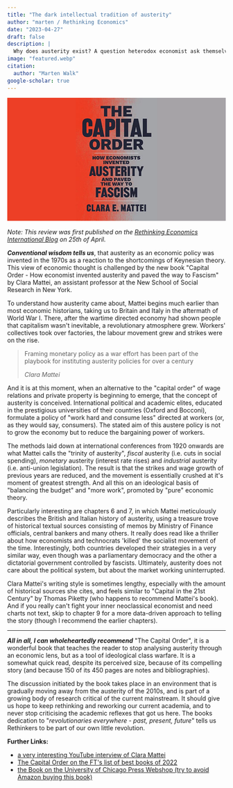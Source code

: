 ```yaml
---
title: "The dark intellectual tradition of austerity" 
author: "marten / Rethinking Economics"
date: "2023-04-27"
draft: false
description: | 
  Why does austerity exist? A question heterodox economist ask themselves often enough, because of its obvious incapabilities to address our current economic problems. A book review of Clara Matteis "The Capital Order".
image: "featured.webp"
citation: 
  author: "Marten Walk"
google-scholar: true  
---
```


![cover](featured.png)

*Note: This review was first published on the [Rethinking Economics International Blog](https://www.rethinkeconomics.org/2023/04/25/the-dark-intellectual-traditions-of-austerity/) on 25th of April.*

***Conventional wisdom tells us***, that austerity as an economic policy was invented in the 1970s as a reaction to the shortcomings of Keynesian theory. This view of economic thought is challenged by the new book "Capital Order - How economist invented austerity and paved the way to Fascism" by Clara Mattei, an assistant professor at the New School of Social Research in New York.

To understand how austerity came about, Mattei begins much earlier than most economic historians, taking us to Britain and Italy in the aftermath of World War I. There, after the wartime directed economy had shown people that capitalism wasn't inevitable, a revolutionary atmosphere grew. Workers' collectives took over factories, the labour movement grew and strikes were on the rise.


> Framing monetary policy as a war effort has been part of the playbook for instituting austerity policies for over a century
>
> *Clara Mattei*


And it is at this moment, when an alternative to the "capital order" of wage relations and private property is beginning to emerge, that the concept of austerity is conceived. International political and academic elites, educated in the prestigious universities of their countries (Oxford and Bocconi), formulate a policy of "work hard and consume less" directed at workers (or, as they would say, consumers). The stated aim of this austere policy is not to grow the economy but to reduce the bargaining power of workers.

The methods laid down at international conferences from 1920 onwards are what Mattei calls the "trinity of austerity", *fiscal* austerity (i.e. cuts in social spending), *monetary* austerity (interest rate rises) and *industrial* austerity (i.e. anti-union legislation). The result is that the strikes and wage growth of previous years are reduced, and the movement is essentially crushed at it's moment of greatest strength. And all this on an ideological basis of "balancing the budget" and "more work", promoted by "pure" economic theory.

Particularly interesting are chapters 6 and 7, in which Mattei meticulously describes the British and Italian history of austerity, using a treasure trove of historical textual sources consisting of memos by Ministry of Finance officials, central bankers and many others. It really does read like a thriller about how economists and technocrats 'killed' the socialist movement of the time. Interestingly, both countries developed their strategies in a very similar way, even though was a parliamentary democracy and the other a dictatorial government controlled by fascists. Ultimately, austerity does not care about the political system, but about  the market working uninterrupted.

Clara Mattei's writing style is sometimes lengthy, especially with the amount of historical sources she cites, and feels similar to "Capital in the 21st Century" by Thomas Piketty (who happens to recommend Mattei's book). And if you really can't fight your inner neoclassical economist and need charts not text, skip to chapter 9 for a more data-driven approach to telling the story (though I recommend the earlier chapters).

---

***All in all, I can wholeheartedly recommend*** "The Capital Order", it is a wonderful book that teaches the reader to stop analysing austerity through an economic lens, but as a tool of ideological class warfare. It is a somewhat quick read, despite its perceived size, because of its compelling story (and because 150 of its 450 pages are notes and bibliographies).

The discussion initiated by the book takes place in an environment that is gradually moving away from the austerity of the 2010s, and is part of a growing body of research critical of the current mainstream. It should give us hope to keep rethinking and reworking our current academia, and to never stop criticising the academic reflexes that got us here. The books dedication to "*revolutionaries everywhere - past, present, future*" tells us Rethinkers to be part of our own little revolution.

**Further Links:**

- [a very interesting YouTube interview of Clara Mattei](https://www.youtube.com/watch?v=ofFR1mD2UOM&pp=ygUeY2xhcmEgbWF0dGVpIHRoZSBjYXBpdGFsIG9yZGVy)
- [The Capital Order on the FT's list of best books of 2022](https://www.ft.com/content/634c1974-bc76-4f56-9548-274816dcc638)
- [the Book on the University of Chicago Press Webshop (try to avoid Amazon buying this book)](https://press.uchicago.edu/ucp/books/book/chicago/C/bo181707138.html) 


